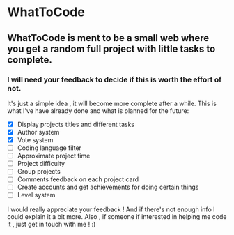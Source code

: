 # WhatToCode

## WhatToCode is ment to be a small web where you get a random full project with little tasks to complete.

### I will need your feedback to decide if this is worth the effort of not.

It's just a simple idea , it will become more complete after a while. This is what I've have already done and what is planned for the future:

- [x] Display projects titles and different tasks
- [X] Author system
- [X] Vote system
- [ ] Coding language filter
- [ ] Approximate project time
- [ ] Project difficulty
- [ ] Group projects
- [ ] Comments feedback on each project card
- [ ] Create accounts and get achievements for doing certain things
- [ ] Level system

I would really appreciate your feedback ! And if there's not enough info I could explain it a bit more.
Also , if someone if interested in helping me code it , just get in touch with me ! :)
